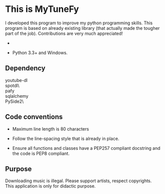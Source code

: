 # This is MyTuneFy
I developed this program to improve my python programming skills. 
This program is based on already existing library (that actually made the 
tougher part of the job). 
Contributions are very much appreciated!

* 


* Python 3.3+ and Windows.

## Dependency

youtube-dl\
spotdl\                  
pafy\
sqlalchemy\
PySide2\

## Code conventions

* Maximum line length is 80 characters

* Follow the line-spacing style that is already in place.

* Ensure all functions and classes have a PEP257 compliant docstring and the
code is PEP8 compliant.

## Purpose

Downloading music is illegal. Please support artists, respect copyrights.
This application is only for didactic purpose.